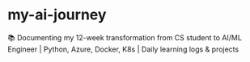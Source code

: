 # my-ai-journey
📚 Documenting my 12-week transformation from CS student to AI/ML Engineer | Python, Azure, Docker, K8s | Daily learning logs &amp; projects
